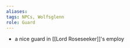 ```yaml
---
aliases: 
tags: NPCs, Wolfsglenn
role: Guard
---
```


- a nice guard in [[Lord Roseseeker]]'s employ